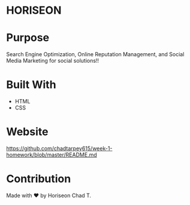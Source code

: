 # HORISEON

# Purpose
Search Engine Optimization, Online Reputation Management, and Social Media Marketing for social solutions!!

# Built With 
* HTML
* CSS

# Website

https://github.com/chadtarpey615/week-1-homework/blob/master/README.md

# Contribution
Made with ❤️️ by Horiseon
Chad T. 


